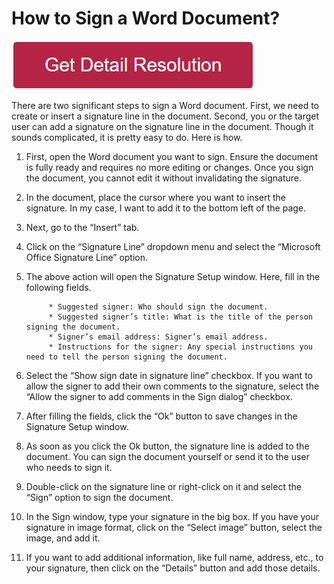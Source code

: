 # How to Sign a Word Document?


[![how to sign a word document](redd.png)](https://github.com/resolutionsite/how.to.sign.a.word.document)

There are two significant steps to sign a Word document. First, we need to create or insert a signature line in the document. Second, you or the target user can add a signature on the signature line in the document. Though it sounds complicated, it is pretty easy to do. Here is how.

1. First, open the Word document you want to sign. Ensure the document is fully ready and requires no more editing or changes. Once you sign the document, you cannot edit it without invalidating the signature.

2. In the document, place the cursor where you want to insert the signature. In my case, I want to add it to the bottom left of the page.

3. Next, go to the “Insert” tab.

4. Click on the “Signature Line” dropdown menu and select the “Microsoft Office Signature Line” option.

5. The above action will open the Signature Setup window. Here, fill in the following fields.

            * Suggested signer: Who should sign the document.
            * Suggested signer’s title: What is the title of the person signing the document.
            * Signer’s email address: Signer’s email address.
            * Instructions for the signer: Any special instructions you need to tell the person signing the document.

6. Select the “Show sign date in signature line” checkbox. If you want to allow the signer to add their own comments to the signature, select the “Allow the signer to add comments in the Sign dialog” checkbox.

7. After filling the fields, click the “Ok” button to save changes in the Signature Setup window.

8. As soon as you click the Ok button, the signature line is added to the document. You can sign the document yourself or send it to the user who needs to sign it.

9. Double-click on the signature line or right-click on it and select the “Sign” option to sign the document.

10. In the Sign window, type your signature in the big box. If you have your signature in image format, click on the “Select image” button, select the image, and add it.

11. If you want to add additional information, like full name, address, etc., to your signature, then click on the “Details” button and add those details.
